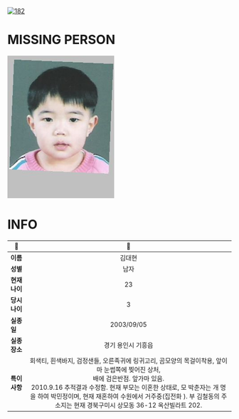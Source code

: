 [![182](https://img.shields.io/badge/%EC%8B%A4%EC%A2%85%EC%8B%A0%EA%B3%A0%EB%8A%94%20%EA%B5%AD%EB%B2%88%EC%97%86%EC%9D%B4-182-blue)](http://safe182.go.kr/index.do)

# MISSING PERSON

<img src="./missing_person.jpg">

# INFO

|🔑|💎|
|--|:--:|
|**이름**|김대현|
|**성별**|남자|
|**현재 나이**|23|
|**당시 나이**|3|
|**실종일**|2003/09/05|
|**실종 장소**|경기 용인시 기흥읍 |
|**특이사항**|회색티, 흰색바지, 검정샌들, 오른족귀에 링귀고리,  곰모양의 목걸이착용, 앞이마 눈썹쪽에 찢어진 상처,</br>배에 검은반점. 앞가마 있음.</br>2010.9.16 추적결과 수정함. 현재 부모는 이혼한 상태로, 모 박춘자는 개 명을 하여 박민정이며, 현재 재혼하여 수원에서 거주중(집전화  ). 부 김철동의 주소지는 현재 경북구미시 상모동 36-12 옥산빌라트 202.|

